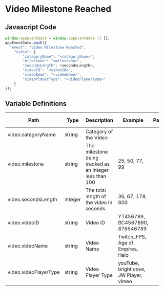 # Video Milestone Reached

### 

## Javascript Code
```js
window.appEventData = window.appEventData || [];
appEventData.push({
  "event": "Video Milestone Reached",
    "video": {
        "categoryName": "<categoryName>",
        "milestone": "<milestone>",
        "secondsLength": <secondsLength>,
        "videoID": "<videoID>",
        "videoName": "<videoName>",
        "videoPlayerType": "<videoPlayerType>"
    }
});
```

## Variable Definitions

|Path|Type|Description|Example|Pattern|Min Length|Max Length|Minimum|Maximum|Multiple Of|
| --- | --- | --- | --- | --- | --- | --- | --- | --- | --- |
|video.categoryName|string|Category of the Video||||||||
|video.milestone|string|The milestone being tracked as an integer less than 100|25, 50, 77, 99|||||||
|video.secondsLength|integer|The total length of the video in seconds|36, 67, 178, 600||||0|||
|video.videoID|string|Video ID|YT456789, BC4567890, 876546789|||||||
|video.videoName|string|Video Name|Twitch\_FPS, Age of Empires, Halo|||||||
|video.videoPlayerType|string|Video Player Type|youTube, bright cove, JW Player, vimeo|||||||




